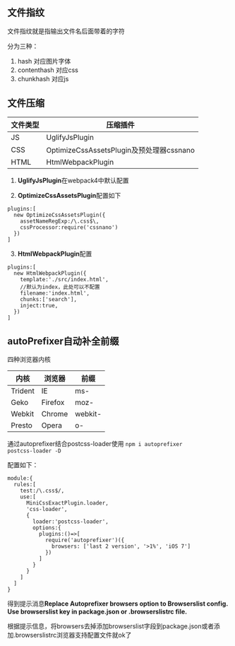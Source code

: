 ## 文件指纹
文件指纹就是指输出文件名后面带着的字符

分为三种：
1. hash 对应图片字体
2. contenthash 对应css
3. chunkhash 对应js

## 文件压缩
| 文件类型 | 压缩插件                                 |
| -------- | ---------------------------------------- |
| JS       | UglifyJsPlugin                           |
| CSS      | OptimizeCssAssetsPlugin及预处理器cssnano |
| HTML     | HtmlWebpackPlugin                        |

1. **UglifyJsPlugin**在webpack4中默认配置

2. **OptimizeCssAssetsPlugin**配置如下
```
plugins:[
  new OptimizeCssAssetsPlugin({
    assetNameRegExp:/\.css$\,
    cssProcessor:require('cssnano')
  })
]
```
3. **HtmlWebpackPlugin**配置
```
plugins:[
  new HtmlWebpackPlugin({
    template:'./src/index.html',
    //默认为index，此处可以不配置
    filename:'index.html',
    chunks:['search'],
    inject:true,
  })
]
```

## autoPrefixer自动补全前缀
四种浏览器内核

| 内核    | 浏览器  | 前缀    |
| ------- | ------- | ------- |
| Trident | IE      | ms-     |
| Geko    | Firefox | moz-    |
| Webkit  | Chrome  | webkit- |
| Presto  | Opera   | o-      |

通过autoprefixer结合postcss-loader使用
<code>npm i autoprefixer postcss-loader -D</code>

配置如下：
```
module:{
  rules:[
    test:/\.css$/,
    use:[
      MiniCssExactPlugin.loader,
      'css-loader',
      {
        loader:'postcss-loader',
        options:{
          plugins:()=>[
            require('autoprefixer')({
              browsers: ['last 2 version', '>1%', 'iOS 7']
            })
          ]
        }
      }
    ]
  ]
}
```

得到提示消息**Replace Autoprefixer browsers option to Browserslist config.
  Use browserslist key in package.json or .browserslistrc file.**

根据提示信息，将browsers去掉添加browserslist字段到package.json或者添加.browserslistrc浏览器支持配置文件就ok了
